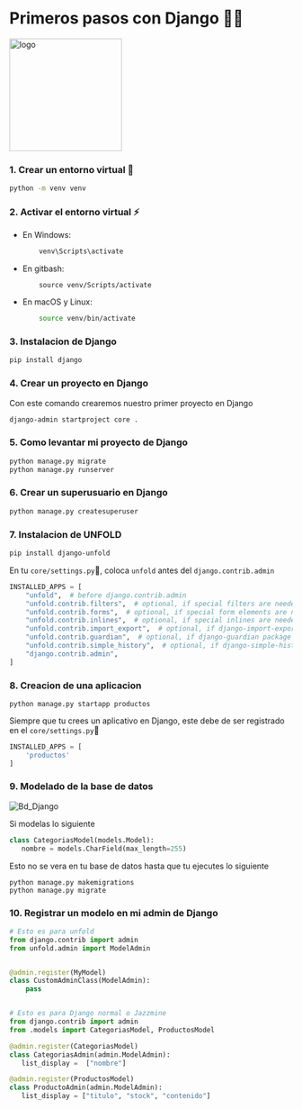 # Primeros pasos con Django 🦾🐍
[<img src="https://daiderd.com/nix-darwin/images/nix-darwin.png" width="200px" alt="logo" />](https://github.com/LnL7/nix-darwin)
### 1. Crear un entorno virtual 🐍

```bash
python -m venv venv

```

### 2. Activar el entorno virtual ⚡
- En Windows:
    ```bash
        venv\Scripts\activate
    ```
- En gitbash:
    ```
        source venv/Scripts/activate
    ```
- En macOS y Linux:
    ```bash
        source venv/bin/activate
    ```


### 3. Instalacion de Django
```bash
pip install django
```
### 4. Crear un proyecto en Django
Con este comando crearemos nuestro primer proyecto en Django
```bash
django-admin startproject core .
```
### 5. Como levantar mi proyecto de Django
```bash
python manage.py migrate
python manage.py runserver
```
### 6. Crear un superusuario en Django
```bash
python manage.py createsuperuser
```
### 7. Instalacion de UNFOLD
```bash
pip install django-unfold
```
En tu ``core/settings.py``📂, coloca ``unfold`` antes del ``django.contrib.admin``
```py
INSTALLED_APPS = [
    "unfold",  # before django.contrib.admin
    "unfold.contrib.filters",  # optional, if special filters are needed
    "unfold.contrib.forms",  # optional, if special form elements are needed
    "unfold.contrib.inlines",  # optional, if special inlines are needed
    "unfold.contrib.import_export",  # optional, if django-import-export package is used
    "unfold.contrib.guardian",  # optional, if django-guardian package is used
    "unfold.contrib.simple_history",  # optional, if django-simple-history package is used
    "django.contrib.admin", 
]
```
### 8. Creacion de una aplicacion
```
python manage.py startapp productos
```
Siempre que tu crees un aplicativo en Django, este debe de ser registrado en el ``core/settings.py``📂
```py
INSTALLED_APPS = [
    'productos'
]
```
### 9. Modelado de la base de datos
![Bd_Django](https://github.com/user-attachments/assets/dece3017-b9dd-4a30-a953-ce5cb6ee4b93)

Si modelas lo siguiente
```py
class CategoriasModel(models.Model):
   nombre = models.CharField(max_length=255)
```
Esto no se vera en tu base de datos hasta que tu ejecutes lo siguiente
```
python manage.py makemigrations
python manage.py migrate
```
### 10. Registrar un modelo en mi admin de Django

```py
# Esto es para unfold
from django.contrib import admin
from unfold.admin import ModelAdmin


@admin.register(MyModel)
class CustomAdminClass(ModelAdmin):
    pass


# Esto es para Django normal o Jazzmine
from django.contrib import admin
from .models import CategoriasModel, ProductosModel

@admin.register(CategoriasModel)
class CategoriasAdmin(admin.ModelAdmin):
   list_display =  ["nombre"]

@admin.register(ProductosModel)
class ProductoAdmin(admin.ModelAdmin):
   list_display = ["titulo", "stock", "contenido"]
```